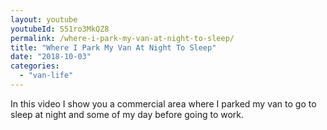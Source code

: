 ```yaml
---
layout: youtube
youtubeId: S51ro3MkQZ8
permalink: /where-i-park-my-van-at-night-to-sleep/
title: "Where I Park My Van At Night To Sleep"
date: "2018-10-03"
categories: 
  - "van-life"
---
```


In this video I show you a commercial area where I parked my van to go to sleep at night and some of my day before going to work.
